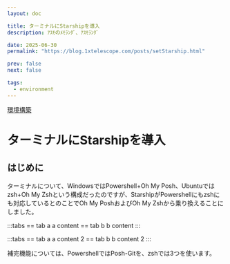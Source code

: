 ```yaml
---
layout: doc

title: ターミナルにStarshipを導入
description: ｱｽﾓのﾒﾓﾗﾝﾀﾞ、ｱｽﾓﾗﾝﾀﾞ

date: 2025-06-30
permalink: "https://blog.1xtelescope.com/posts/setStarship.html"

prev: false
next: false

tags:
  - environment
---
```


[環境構築](../tags/environment)

# ターミナルにStarshipを導入

## はじめに

ターミナルについて、WindowsではPowershell+Oh My Posh、Ubuntuではzsh+Oh My Zshという構成だったのですが、StarshipがPowershellにもzshにも対応しているとのことでOh My PoshおよびOh My Zshから乗り換えることにしました。

:::tabs
== tab a
a content
== tab b
b content
:::

:::tabs
== tab a
a content 2
== tab b
b content 2
:::

補完機能については、PowershellではPosh-Gitを、zshでは3つを使います。
